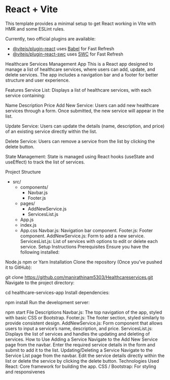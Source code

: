# React + Vite

This template provides a minimal setup to get React working in Vite with HMR and some ESLint rules.

Currently, two official plugins are available:

- [@vitejs/plugin-react](https://github.com/vitejs/vite-plugin-react/blob/main/packages/plugin-react/README.md) uses [Babel](https://babeljs.io/) for Fast Refresh
- [@vitejs/plugin-react-swc](https://github.com/vitejs/vite-plugin-react-swc) uses [SWC](https://swc.rs/) for Fast Refresh

Healthcare Services Management App
This is a React app designed to manage a list of healthcare services, where users can add, update, and delete services. The app includes a navigation bar and a footer for better structure and user experience.

Features
Service List: Displays a list of healthcare services, with each service containing:

Name
Description
Price
Add New Service: Users can add new healthcare services through a form. Once submitted, the new service will appear in the list.

Update Service: Users can update the details (name, description, and price) of an existing service directly within the list.

Delete Service: Users can remove a service from the list by clicking the delete button.

State Management: State is managed using React hooks (useState and useEffect) to track the list of services.

Project Structure

- src/
  - components/
    - Navbar.js
    - Footer.js
  - pages/
    - AddNewService.js
    - ServicesList.js
  - App.js
  - index.js
  - App.css
    Navbar.js: Navigation bar component.
    Footer.js: Footer component.
    AddNewService.js: Form to add a new service.
    ServicesList.js: List of services with options to edit or delete each service.
    Setup Instructions
    Prerequisites
    Ensure you have the following installed:

Node.js
npm or Yarn
Installation
Clone the repository (Once you've pushed it to GitHub):


git clone https://github.com/manirathinam5303/Healthcareservices.git
Navigate to the project directory:


cd healthcare-services-app
Install dependencies:


npm install
Run the development server:



npm start
File Descriptions
Navbar.js: The top navigation of the app, styled with basic CSS or Bootstrap.
Footer.js: The footer section, styled similarly to provide consistent design.
AddNewService.js: Form component that allows users to input a service’s name, description, and price.
ServicesList.js: Displays the list of services and handles the updating and deleting of services.
How to Use
Adding a Service
Navigate to the Add New Service page from the navbar.
Enter the required service details in the form and submit to add it to the list.
Updating/Deleting a Service
Navigate to the Service List page from the navbar.
Edit the service details directly within the list or delete the service by clicking the delete button.
Technologies Used
React: Core framework for building the app.
CSS / Bootstrap: For styling and responsivenes
